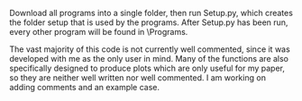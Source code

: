 Download all programs into a single folder, then run Setup.py, which creates the folder setup that is used by the programs. After Setup.py has been run, every other program will be found in \Programs.

The vast majority of this code is not currently well commented, since it was developed with me as the only user in mind. Many of the functions are also specifically designed to produce plots which are only useful for my paper, so they are neither well written nor well commented. I am working on adding comments and an example case.
